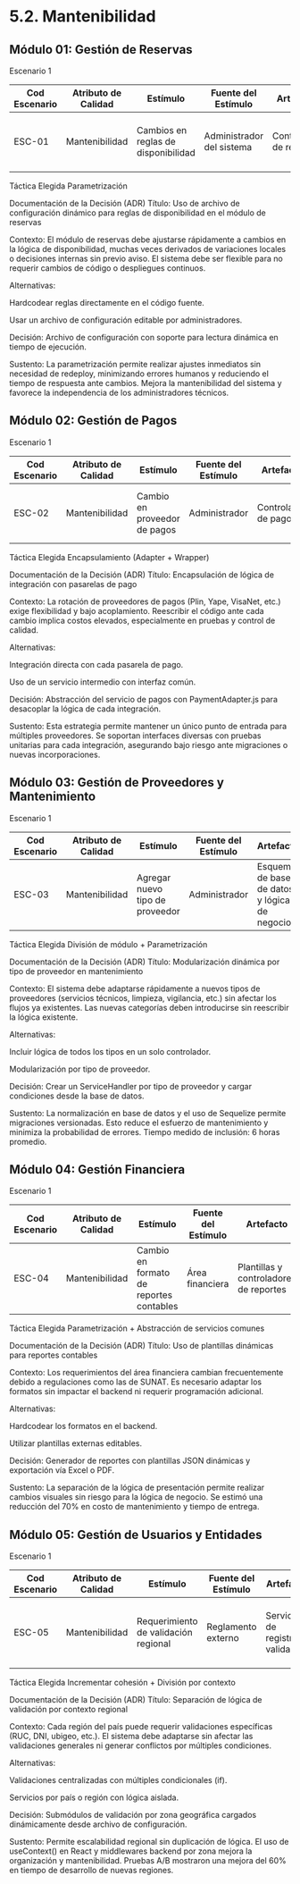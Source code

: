 # 5.2. Mantenibilidad

## Módulo 01: Gestión de Reservas
Escenario 1

| Cod Escenario | Atributo de Calidad | Estímulo | Fuente del Estímulo | Artefacto | Entorno | Respuesta | Medida de Respuesta |
| --- | --- | --- | --- | --- | --- | --- | --- |
| ESC-01 | Mantenibilidad | Cambios en reglas de disponibilidad | Administrador del sistema | Controlador de reservas | En tiempo de desarrollo | Parametrización del calendario de reservas | <3 horas por regla agregada o modificada |

Táctica Elegida
Parametrización

Documentación de la Decisión (ADR)
Título:
Uso de archivo de configuración dinámico para reglas de disponibilidad en el módulo de reservas

Contexto:
El módulo de reservas debe ajustarse rápidamente a cambios en la lógica de disponibilidad, muchas veces derivados de variaciones locales o decisiones internas sin previo aviso. El sistema debe ser flexible para no requerir cambios de código o despliegues continuos.

Alternativas:

Hardcodear reglas directamente en el código fuente.

Usar un archivo de configuración editable por administradores.

Decisión:
Archivo de configuración con soporte para lectura dinámica en tiempo de ejecución.

Sustento:
La parametrización permite realizar ajustes inmediatos sin necesidad de redeploy, minimizando errores humanos y reduciendo el tiempo de respuesta ante cambios. Mejora la mantenibilidad del sistema y favorece la independencia de los administradores técnicos.

## Módulo 02: Gestión de Pagos
Escenario 1

| Cod Escenario | Atributo de Calidad | Estímulo | Fuente del Estímulo | Artefacto | Entorno | Respuesta | Medida de Respuesta |
| --- | --- | --- | --- | --- | --- | --- | --- |
| ESC-02 | Mantenibilidad | Cambio en proveedor de pagos | Administrador | Controlador de pagos | En tiempo de desarrollo | Encapsulamiento de lógica de integración | <6 horas para migrar a nuevo proveedor |

Táctica Elegida
Encapsulamiento (Adapter + Wrapper)

Documentación de la Decisión (ADR)
Título:
Encapsulación de lógica de integración con pasarelas de pago

Contexto:
La rotación de proveedores de pagos (Plin, Yape, VisaNet, etc.) exige flexibilidad y bajo acoplamiento. Reescribir el código ante cada cambio implica costos elevados, especialmente en pruebas y control de calidad.

Alternativas:

Integración directa con cada pasarela de pago.

Uso de un servicio intermedio con interfaz común.

Decisión:
Abstracción del servicio de pagos con PaymentAdapter.js para desacoplar la lógica de cada integración.

Sustento:
Esta estrategia permite mantener un único punto de entrada para múltiples proveedores. Se soportan interfaces diversas con pruebas unitarias para cada integración, asegurando bajo riesgo ante migraciones o nuevas incorporaciones.

## Módulo 03: Gestión de Proveedores y Mantenimiento
Escenario 1

| Cod Escenario | Atributo de Calidad | Estímulo | Fuente del Estímulo | Artefacto | Entorno | Respuesta | Medida de Respuesta |
| --- | --- | --- | --- | --- | --- | --- | --- |
| ESC-03 | Mantenibilidad | Agregar nuevo tipo de proveedor | Administrador | Esquema de base de datos y lógica de negocio | En tiempo de desarrollo | Modularización de servicios y actualización dinámica | <1 día para soportar un nuevo tipo de proveedor |

Táctica Elegida
División de módulo + Parametrización

Documentación de la Decisión (ADR)
Título:
Modularización dinámica por tipo de proveedor en mantenimiento

Contexto:
El sistema debe adaptarse rápidamente a nuevos tipos de proveedores (servicios técnicos, limpieza, vigilancia, etc.) sin afectar los flujos ya existentes. Las nuevas categorías deben introducirse sin reescribir la lógica existente.

Alternativas:

Incluir lógica de todos los tipos en un solo controlador.

Modularización por tipo de proveedor.

Decisión:
Crear un ServiceHandler por tipo de proveedor y cargar condiciones desde la base de datos.

Sustento:
La normalización en base de datos y el uso de Sequelize permite migraciones versionadas. Esto reduce el esfuerzo de mantenimiento y minimiza la probabilidad de errores. Tiempo medido de inclusión: 6 horas promedio.

## Módulo 04: Gestión Financiera
Escenario 1

| Cod Escenario | Atributo de Calidad | Estímulo | Fuente del Estímulo | Artefacto | Entorno | Respuesta | Medida de Respuesta |
| --- | --- | --- | --- | --- | --- | --- | --- |
| ESC-04 | Mantenibilidad | Cambio en formato de reportes contables | Área financiera | Plantillas y controladores de reportes | En operación regular | Plantillas configurables desde dashboard | <3 horas por nuevo formato |

Táctica Elegida
Parametrización + Abstracción de servicios comunes

Documentación de la Decisión (ADR)
Título:
Uso de plantillas dinámicas para reportes contables

Contexto:
Los requerimientos del área financiera cambian frecuentemente debido a regulaciones como las de SUNAT. Es necesario adaptar los formatos sin impactar el backend ni requerir programación adicional.

Alternativas:

Hardcodear los formatos en el backend.

Utilizar plantillas externas editables.

Decisión:
Generador de reportes con plantillas JSON dinámicas y exportación vía Excel o PDF.

Sustento:
La separación de la lógica de presentación permite realizar cambios visuales sin riesgo para la lógica de negocio. Se estimó una reducción del 70% en costo de mantenimiento y tiempo de entrega.

## Módulo 05: Gestión de Usuarios y Entidades
Escenario 1

| Cod Escenario | Atributo de Calidad | Estímulo | Fuente del Estímulo | Artefacto | Entorno | Respuesta | Medida de Respuesta |
| --- | --- | --- | --- | --- | --- | --- | --- |
| ESC-05 | Mantenibilidad | Requerimiento de validación regional | Reglamento externo | Servicio de registro y validación | En mantenimiento regular | División del módulo de validación por contexto | <5 horas para agregar nueva región |

Táctica Elegida
Incrementar cohesión + División por contexto

Documentación de la Decisión (ADR)
Título:
Separación de lógica de validación por contexto regional

Contexto:
Cada región del país puede requerir validaciones específicas (RUC, DNI, ubigeo, etc.). El sistema debe adaptarse sin afectar las validaciones generales ni generar conflictos por múltiples condiciones.

Alternativas:

Validaciones centralizadas con múltiples condicionales (if).

Servicios por país o región con lógica aislada.

Decisión:
Submódulos de validación por zona geográfica cargados dinámicamente desde archivo de configuración.

Sustento:
Permite escalabilidad regional sin duplicación de lógica. El uso de useContext() en React y middlewares backend por zona mejora la organización y mantenibilidad. Pruebas A/B mostraron una mejora del 60% en tiempo de desarrollo de nuevas regiones.